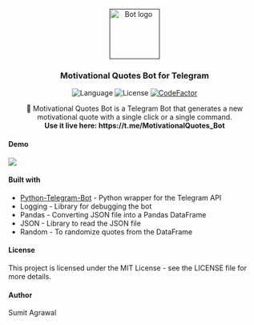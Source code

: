 <p align="center">
  <a href="" rel="noopener">
 <img src="https://i.imgur.com/2BSc2O0.png" alt="Bot logo" height = "100" weight = "100"></a>
</p>

<h3 align="center">Motivational Quotes Bot for Telegram</h3>

<div align = "center">
  
![Language](https://img.shields.io/badge/Python-3.7-blue.svg) ![License](https://img.shields.io/badge/license-MIT-blue.svg) [![CodeFactor](https://www.codefactor.io/repository/github/sumitagr/motivationalquotes-bot/badge/master)](https://www.codefactor.io/repository/github/sumitagr/motivationalquotes-bot/overview/master)
  
</div>

<p align="center"> 🤖 Motivational Quotes Bot is a Telegram Bot that generates a new motivational quote with a single click or a single command.
    <br> 
  <b>Use it live here: https://t.me/MotivationalQuotes_Bot</b>
</p>

<h4> Demo </h4>

<img src = "https://i.imgur.com/A0DGCS8.gif">

<h4> Built with </h4>

* [Python-Telegram-Bot](https://python-telegram-bot.org/) - Python wrapper for the Telegram API
* Logging - Library for debugging the bot
* Pandas - Converting JSON file into a Pandas DataFrame
* JSON - Library to read the JSON file
* Random - To randomize quotes from the DataFrame

<h4> License </h4>

This project is licensed under the MIT License - see the LICENSE file for more details.

<h4> Author </h4>

Sumit Agrawal

